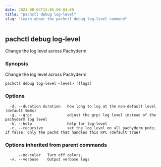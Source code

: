 ```yaml
---
date: 2023-08-04T13:05:50-04:00
title: "pachctl debug log-level"
slug: "Learn about the pachctl_debug_log-level command"
---
```


## pachctl debug log-level

Change the log level across Pachyderm.

### Synopsis

Change the log level across Pachyderm.

```
pachctl debug log-level <level> [flags]
```

### Options

```
  -d, --duration duration   how long to log at the non-default level (default 5m0s)
  -g, --grpc                adjust the grpc log level instead of the pachyderm log level
  -h, --help                help for log-level
  -r, --recursive           set the log level on all pachyderm pods; if false, only the pachd that handles this RPC (default true)
```

### Options inherited from parent commands

```
      --no-color   Turn off colors.
  -v, --verbose    Output verbose logs
```

